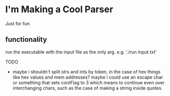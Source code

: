 # I'm Making a Cool Parser

Just for fun

## functionality

run the executable with the input file as the only arg.
e.g.  './run input.txt'



TODO
 - maybe i shouldn't split strs and ints by token, in the case of
   hex things like hex values and mem addresses? maybe i could use
   an escape char or something that sets contFlag to 3 which means
   to continue even over interchanging chars, such as the case 
   of making a string inside quotes.
